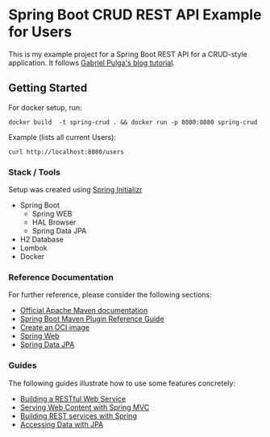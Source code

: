 # Spring Boot CRUD REST API Example for Users

This is my example project for a Spring Boot REST API for a CRUD-style application.
It follows [Gabriel Pulga's blog tutorial](https://medium.com/swlh/building-a-crud-restful-api-web-service-with-spring-boot-a4f29edfbcd3).

## Getting Started

For docker setup, run:

```
docker build  -t spring-crud . && docker run -p 8080:8080 spring-crud
```

Example (lists all current Users):
```
curl http://localhost:8080/users
```

### Stack / Tools

Setup was created using [Spring Initializr](https://start.spring.io/)

* Spring Boot
  - Spring WEB
  - HAL Browser
  - Spring Data JPA
* H2 Database
* Lombok
* Docker


### Reference Documentation
For further reference, please consider the following sections:

* [Official Apache Maven documentation](https://maven.apache.org/guides/index.html)
* [Spring Boot Maven Plugin Reference Guide](https://docs.spring.io/spring-boot/docs/2.3.4.RELEASE/maven-plugin/reference/html/)
* [Create an OCI image](https://docs.spring.io/spring-boot/docs/2.3.4.RELEASE/maven-plugin/reference/html/#build-image)
* [Spring Web](https://docs.spring.io/spring-boot/docs/2.3.4.RELEASE/reference/htmlsingle/#boot-features-developing-web-applications)
* [Spring Data JPA](https://docs.spring.io/spring-boot/docs/2.3.4.RELEASE/reference/htmlsingle/#boot-features-jpa-and-spring-data)

### Guides
The following guides illustrate how to use some features concretely:

* [Building a RESTful Web Service](https://spring.io/guides/gs/rest-service/)
* [Serving Web Content with Spring MVC](https://spring.io/guides/gs/serving-web-content/)
* [Building REST services with Spring](https://spring.io/guides/tutorials/bookmarks/)
* [Accessing Data with JPA](https://spring.io/guides/gs/accessing-data-jpa/)

